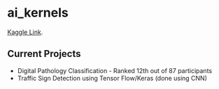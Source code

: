 # ai_kernels

[Kaggle Link](https://www.kaggle.com/shzafar).

## Current Projects

- Digital Pathology Classification - Ranked 12th out of 87 participants
- Traffic Sign Detection using Tensor Flow/Keras (done using CNN)


